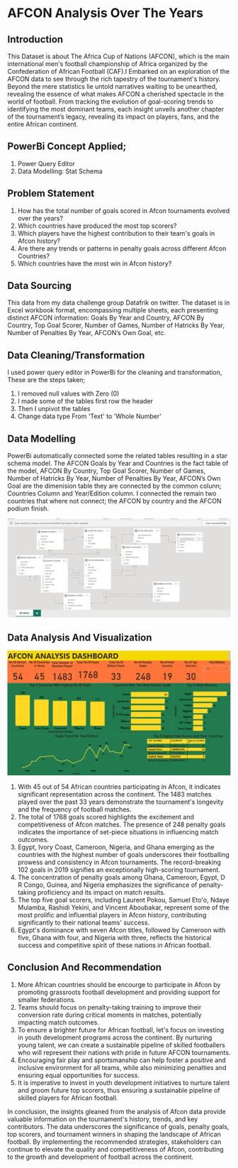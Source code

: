 # AFCON Analysis Over The Years

## Introduction
This Dataset is about  The Africa Cup of Nations (AFCON), which is the main international men's football championship of Africa organized by the Confederation of African Football (CAF).I Embarked on an exploration of the AFCON data to see through the rich tapestry of the tournament's history. Beyond the mere statistics lie untold narratives waiting to be unearthed, revealing the essence of what makes AFCON a cherished spectacle in the world of football. 
From tracking the evolution of goal-scoring trends to identifying the most dominant teams, each insight unveils another chapter of the tournament’s legacy, revealing its impact on players, fans, and the entire African continent.

## PowerBi Concept Applied;
  1. Power Query Editor
  2. Data Modelling: Stat Schema

## Problem Statement
1. How has the total number of goals scored in Afcon tournaments evolved over the years?
2. Which countries have produced the most top scorers?
3. Which players have the highest contribution to their team's goals in Afcon history?
4. Are there any trends or patterns in penalty goals across different Afcon Countries?
5. Which countries have the most win in Afcon history?
   
## Data Sourcing
This data from my data challenge group Datafrik on twitter. The dataset is in Excel workbook format, encompassing multiple sheets, each presenting distinct AFCON information: Goals By Year and Country, AFCON By Country, Top Goal Scorer, Number of Games, Number of Hatricks By Year, Number of Penalties By Year, AFCON’s Own Goal, etc.

## Data Cleaning/Transformation
I used power query editor in PowerBi for the cleaning and transformation, These are the steps taken;
1. I removed null values with Zero (0)
2. I made some of the tables first row the header
3. Then I unpivot the tables
4. Change data type From 'Text' to 'Whole Number'

## Data Modelling
PowerBi automatically connected some the related tables resulting in a star schema model. The AFCON Goals by Year and Countries is the fact table of the model,  AFCON By Country, Top Goal Scorer, Number of Games, Number of Hatricks By Year, Number of Penalties By Year, AFCON’s Own Goal are the dimenision table they are connected by the common colunn; Countries Column and Year/Edition column. I connected the remain two countries that where not connect; the AFCON by country and the AFCON podium finish.

![](Data_Model.png)

## Data Analysis And Visualization
![](Afcon_Visualization.png)
1. With 45 out of 54 African countries participating in Afcon, it indicates significant representation across the continent. The 1483 matches played over the past 33 years demonstrate the tournament's longevity and the frequency of football matches.
2. The total of 1768 goals scored highlights the excitement and competitiveness of Afcon matches. The presence of 248 penalty goals indicates the importance of set-piece situations in influencing match outcomes.
3. Egypt, Ivory Coast, Cameroon, Nigeria, and Ghana emerging as the countries with the highest number of goals underscores their footballing prowess and consistency in Afcon tournaments. The record-breaking 102 goals in 2019 signifies an exceptionally high-scoring tournament.
4. The concentration of penalty goals among Ghana, Cameroon, Egypt, D R Congo, Guinea, and Nigeria emphasizes the significance of penalty-taking proficiency and its impact on match results.
5. The top five goal scorers, including Laurent Pokou, Samuel Eto'o, Ndaye Mulamba, Rashidi Yekini, and Vincent Aboubakar, represent some of the most prolific and influential players in Afcon history, contributing significantly to their national teams' success.
6. Egypt's dominance with seven Afcon titles, followed by Cameroon with five, Ghana with four, and Nigeria with three, reflects the historical success and competitive spirit of these nations in African football.

## Conclusion And Recommendation
1. More African countries should be encourge to participate in Afcon by promoting grassroots football development and providing support for smaller federations.
2. Teams should focus on penalty-taking training to improve their conversion rate during critical moments in matches, potentially impacting match outcomes.
3. To ensure a brighter future for African football, let's focus on investing in youth development programs across the continent. By nurturing young talent, we can create a sustainable pipeline of skilled footballers who will represent their nations with pride in future AFCON tournaments.
4. Encouraging fair play and sportsmanship can help foster a positive and inclusive environment for all teams, while also minimizing penalties and ensuring equal opportunities for success.
5. It is imperative to invest in youth development initiatives to nurture talent and groom future top scorers, thus ensuring a sustainable pipeline of skilled players for African football.

In conclusion, the insights gleaned from the analysis of Afcon data provide valuable information on the tournament's history, trends, and key contributors. The data underscores the significance of goals, penalty goals, top scorers, and tournament winners in shaping the landscape of African football. By implementing the recommended strategies, stakeholders can continue to elevate the quality and competitiveness of Afcon, contributing to the growth and development of football across the continent.
